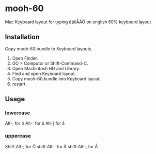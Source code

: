 # mooh-60
Mac Keyboard layout for typing åäöÅÄÖ on english 60% keyboard layout  

## Installation
  Copy mooh-60.bundle to Keyboard layouts.

  1. Open Finder.
  2. GO > Computor or Shift-Command-C.
  3. Open Machintosh HD and Library.
  4. Find and open Keyboard layout.
  5. Copy mooh-60.bundle into Keyboard layout.
  6. restart.

## Usage
### lowercase
  Alt-; for ö
  Alt-' for ä
  Alt-[ for å

### uppercase
  Shift-Alt-; for Ö
  shift-Alt-' for Ä
  shift-Alt-[ for Å
